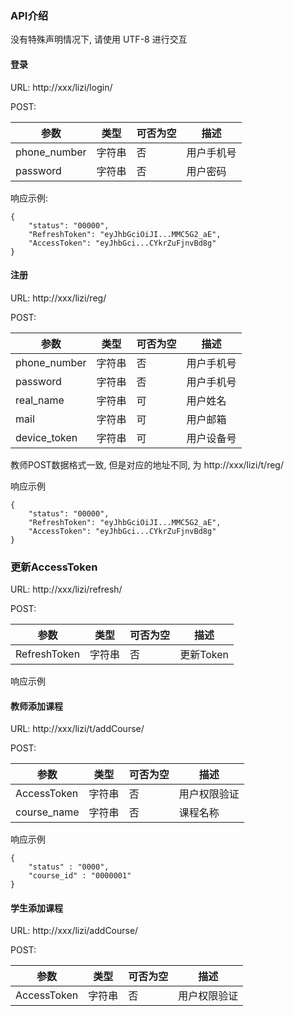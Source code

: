 ### API介绍

没有特殊声明情况下, 请使用 UTF-8 进行交互

#### 登录

URL: http://xxx/lizi/login/

POST:

| 参数 | 类型 | 可否为空 | 描述 |
| --- | ----- | ------- | ----- |
| phone\_number | 字符串 | 否 |  用户手机号 |
| password | 字符串 | 否 | 用户密码 |

响应示例:

```
{
	"status": "00000",
	"RefreshToken": "eyJhbGciOiJI...MMC5G2_aE",
	"AccessToken": "eyJhbGci...CYkrZuFjnvBd8g"
}
```

#### 注册

URL: http://xxx/lizi/reg/

POST:

| 参数 | 类型 | 可否为空 | 描述 |
| --- | --- | --- | --- |
| phone\_number | 字符串 | 否 | 用户手机号 |
| password | 字符串 | 否 | 用户手机号 |
| real\_name | 字符串 | 可 | 用户姓名 |
| mail | 字符串 | 可 | 用户邮箱 |
| device\_token | 字符串 | 可 | 用户设备号 |

教师POST数据格式一致, 但是对应的地址不同, 为 http://xxx/lizi/t/reg/

响应示例

```
{
	"status": "00000",
	"RefreshToken": "eyJhbGciOiJI...MMC5G2_aE",
	"AccessToken": "eyJhbGci...CYkrZuFjnvBd8g"
}
```

### 更新AccessToken

URL: http://xxx/lizi/refresh/

POST:

| 参数 | 类型 | 可否为空 | 描述 |
| --- | ---- | ----- | --- |
| RefreshToken | 字符串 | 否 | 更新Token |

响应示例



#### 教师添加课程

URL: http://xxx/lizi/t/addCourse/

POST:

| 参数 | 类型 | 可否为空 | 描述 |
| --- | --- | ---- | ---- |
| AccessToken | 字符串 | 否 | 用户权限验证 |
| course\_name | 字符串 | 否 | 课程名称 |

响应示例

```
{
	"status" : "0000",
	"course_id" : "0000001"
}
```

#### 学生添加课程

URL: http://xxx/lizi/addCourse/

POST:

| 参数 | 类型 | 可否为空 | 描述 |
| --- | --- | --- | --- |
| AccessToken | 字符串 | 否 | 用户权限验证 |

